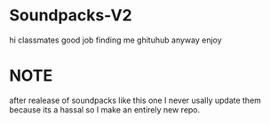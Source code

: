# Soundpacks-V2
hi classmates
good job finding me ghituhub
anyway
enjoy
# NOTE
after realease of soundpacks like this one I never usally update them because its a hassal so I make an entirely new repo.

